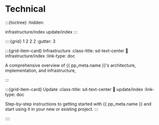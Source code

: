 # Technical

:::{toctree}
:hidden:

infrastructure/index
update/index
:::




::::{grid} 1 2 2 2
:gutter: 3

:::{grid-item-card} Infrastructure
:class-title: sd-text-center
:link: infrastructure/index
:link-type: doc

A comprehensive overview of {{ pp_meta.name }}'s architecture, implementation, and infrastructure,

:::

:::{grid-item-card} Update
:class-title: sd-text-center
:link: update/index
:link-type: doc

Step-by-step instructions to getting started with {{ pp_meta.name }}
and start using it in your new or existing project.
:::

::::